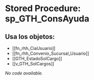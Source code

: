 # Stored Procedure: sp_GTH_ConsAyuda

## Usa los objetos:
- [[fn_rhh_CiaUsuario]]
- [[fn_rhh_Convenio_Sucursal_Usuario]]
- [[GTH_EstadoSolCargo]]
- [[v_GTH_SolCargos]]

*No code available.*
